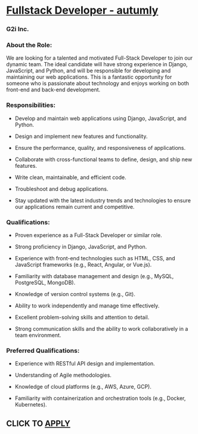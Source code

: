 # [Fullstack Developer - autumly](https://www.remotewlb.com/apply/fullstack-developer-autumly)  
### G2i Inc.  
####  

### About the Role:

We are looking for a talented and motivated Full-Stack Developer to join our dynamic team. The ideal candidate will have strong experience in Django, JavaScript, and Python, and will be responsible for developing and maintaining our web applications. This is a fantastic opportunity for someone who is passionate about technology and enjoys working on both front-end and back-end development.  
  

### Responsibilities:

  * Develop and maintain web applications using Django, JavaScript, and Python.

  * Design and implement new features and functionality.

  * Ensure the performance, quality, and responsiveness of applications.

  * Collaborate with cross-functional teams to define, design, and ship new features.

  * Write clean, maintainable, and efficient code.

  * Troubleshoot and debug applications.

  * Stay updated with the latest industry trends and technologies to ensure our applications remain current and competitive.  
  

### Qualifications:

  * Proven experience as a Full-Stack Developer or similar role.

  * Strong proficiency in Django, JavaScript, and Python.

  * Experience with front-end technologies such as HTML, CSS, and JavaScript frameworks (e.g., React, Angular, or Vue.js).

  * Familiarity with database management and design (e.g., MySQL, PostgreSQL, MongoDB).

  * Knowledge of version control systems (e.g., Git).

  * Ability to work independently and manage time effectively.

  * Excellent problem-solving skills and attention to detail.

  * Strong communication skills and the ability to work collaboratively in a team environment.  
  

### Preferred Qualifications:

  * Experience with RESTful API design and implementation.

  * Understanding of Agile methodologies.

  * Knowledge of cloud platforms (e.g., AWS, Azure, GCP).

  * Familiarity with containerization and orchestration tools (e.g., Docker, Kubernetes).

  
## CLICK TO [APPLY](https://www.remotewlb.com/apply/fullstack-developer-autumly)


